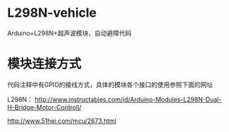 # L298N-vehicle
Arduino+L298N+超声波模块，自动避障代码

# 模块连接方式
代码注释中有GPIO的接线方式，具体的模块各个接口的使用参照下面的网址
  
L298N： http://www.instructables.com/id/Arduino-Modules-L298N-Dual-H-Bridge-Motor-Controll/
  
http://www.51hei.com/mcu/2673.html
